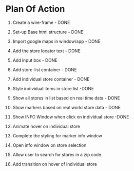 # Plan Of Action

1. Create a wire-frame - DONE
2. Set-up Base html structure - DONE
3. Import google maps in window/app - DONE
4. Add the store locator text - DONE
5. Add input box - DONE
6. Add store-list container - DONE
7. Add individual store container - DONE



1. Style individual items in store list -DONE
2. Show all stores in list based on real time data - DONE
3. Show markers based on real world store data - DONE
4. Show INFO Window when click on individual store -DONE
5. Animate hover on individual store


1. Complete the styling for marker info window
2. Open info window on store selection
3. Allow user to search for stores in a zip code
4. Add transition on hover of individual store

